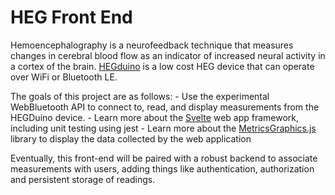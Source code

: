 # HEG Front End

Hemoencephalography is a neurofeedback technique that measures changes in cerebral blood flow as an indicator of increased neural activity in a cortex of the brain. [HEGduino](https://www.crowdsupply.com/alaskit/hegduino) is a low cost HEG device that can operate over WiFi or Bluetooth LE.

The goals of this project are as follows:
    - Use the experimental WebBluetooth API to connect to, read, and display measurements from the HEGDuino device.
    - Learn more about the [Svelte](https://svelte.dev) web app framework, including unit testing using jest
    - Learn more about the [MetricsGraphics.js](https://github.com/metricsgraphics/metrics-graphics) library to display the data collected by the web application

Eventually, this front-end will be paired with a robust backend to associate measurements with users, adding things like authentication, authorization and persistent storage of readings.
